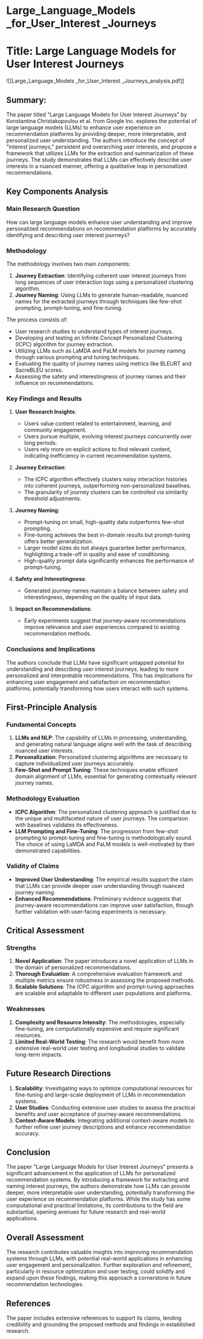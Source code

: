 # Large_Language_Models _for_User_Interest _Journeys

# Title: Large Language Models for User Interest Journeys
![[Large_Language_Models _for_User_Interest _Journeys_analysis.pdf]]

## Summary:
The paper titled "Large Language Models for User Interest Journeys" by Konstantina Christakopoulou et al. from Google Inc. explores the potential of large language models (LLMs) to enhance user experience on recommendation platforms by providing deeper, more interpretable, and personalized user understanding. The authors introduce the concept of "interest journeys," persistent and overarching user interests, and propose a framework that utilizes LLMs for the extraction and summarization of these journeys. The study demonstrates that LLMs can effectively describe user interests in a nuanced manner, offering a qualitative leap in personalized recommendations.

## Key Components Analysis

### Main Research Question

How can large language models enhance user understanding and improve personalized recommendations on recommendation platforms by accurately identifying and describing user interest journeys?

### Methodology

The methodology involves two main components:
1. **Journey Extraction**: Identifying coherent user interest journeys from long sequences of user interaction logs using a personalized clustering algorithm.
2. **Journey Naming**: Using LLMs to generate human-readable, nuanced names for the extracted journeys through techniques like few-shot prompting, prompt-tuning, and fine-tuning.

The process consists of:
- User research studies to understand types of interest journeys.
- Developing and testing an Infinite Concept Personalized Clustering (ICPC) algorithm for journey extraction.
- Utilizing LLMs such as LaMDA and PaLM models for journey naming through various prompting and tuning techniques.
- Evaluating the quality of journey names using metrics like BLEURT and SacreBLEU scores.
- Assessing the safety and interestingness of journey names and their influence on recommendations.

### Key Findings and Results

1. **User Research Insights**:
   - Users value content related to entertainment, learning, and community engagement.
   - Users pursue multiple, evolving interest journeys concurrently over long periods.
   - Users rely more on explicit actions to find relevant content, indicating inefficiency in current recommendation systems.

2. **Journey Extraction**:
   - The ICPC algorithm effectively clusters noisy interaction histories into coherent journeys, outperforming non-personalized baselines.
   - The granularity of journey clusters can be controlled via similarity threshold adjustments.

3. **Journey Naming**:
   - Prompt-tuning on small, high-quality data outperforms few-shot prompting.
   - Fine-tuning achieves the best in-domain results but prompt-tuning offers better generalization.
   - Larger model sizes do not always guarantee better performance, highlighting a trade-off in quality and ease of conditioning.
   - High-quality prompt data significantly enhances the performance of prompt-tuning.
   
4. **Safety and Interestingness**:
   - Generated journey names maintain a balance between safety and interestingness, depending on the quality of input data.

5. **Impact on Recommendations**:
   - Early experiments suggest that journey-aware recommendations improve relevance and user experiences compared to existing recommendation methods.

### Conclusions and Implications

The authors conclude that LLMs have significant untapped potential for understanding and describing user interest journeys, leading to more personalized and interpretable recommendations. This has implications for enhancing user engagement and satisfaction on recommendation platforms, potentially transforming how users interact with such systems.

## First-Principle Analysis

### Fundamental Concepts

1. **LLMs and NLP**: The capability of LLMs in processing, understanding, and generating natural language aligns well with the task of describing nuanced user interests.
2. **Personalization**: Personalized clustering algorithms are necessary to capture individualized user journeys accurately.
3. **Few-Shot and Prompt Tuning**: These techniques enable efficient domain alignment of LLMs, essential for generating contextually relevant journey names.

### Methodology Evaluation

- **ICPC Algorithm**: The personalized clustering approach is justified due to the unique and multifaceted nature of user journeys. The comparison with baselines validates its effectiveness.
- **LLM Prompting and Fine-Tuning**: The progression from few-shot prompting to prompt-tuning and fine-tuning is methodologically sound. The choice of using LaMDA and PaLM models is well-motivated by their demonstrated capabilities.

### Validity of Claims

- **Improved User Understanding**: The empirical results support the claim that LLMs can provide deeper user understanding through nuanced journey naming.
- **Enhanced Recommendations**: Preliminary evidence suggests that journey-aware recommendations can improve user satisfaction, though further validation with user-facing experiments is necessary.

## Critical Assessment

### Strengths

1. **Novel Application**: The paper introduces a novel application of LLMs in the domain of personalized recommendations.
2. **Thorough Evaluation**: A comprehensive evaluation framework and multiple metrics ensure robustness in assessing the proposed methods.
3. **Scalable Solutions**: The ICPC algorithm and prompt-tuning approaches are scalable and adaptable to different user populations and platforms.

### Weaknesses

1. **Complexity and Resource Intensity**: The methodologies, especially fine-tuning, are computationally expensive and require significant resources.
2. **Limited Real-World Testing**: The research would benefit from more extensive real-world user testing and longitudinal studies to validate long-term impacts.

## Future Research Directions

1. **Scalability**: Investigating ways to optimize computational resources for fine-tuning and large-scale deployment of LLMs in recommendation systems.
2. **User Studies**: Conducting extensive user studies to assess the practical benefits and user acceptance of journey-aware recommendations.
3. **Context-Aware Models**: Integrating additional context-aware models to further refine user journey descriptions and enhance recommendation accuracy.

## Conclusion

The paper "Large Language Models for User Interest Journeys" presents a significant advancement in the application of LLMs for personalized recommendation systems. By introducing a framework for extracting and naming interest journeys, the authors demonstrate how LLMs can provide deeper, more interpretable user understanding, potentially transforming the user experience on recommendation platforms. While the study has some computational and practical limitations, its contributions to the field are substantial, opening avenues for future research and real-world applications.

## Overall Assessment

The research contributes valuable insights into improving recommendation systems through LLMs, with potential real-world applications in enhancing user engagement and personalization. Further exploration and refinement, particularly in resource optimization and user testing, could solidify and expand upon these findings, making this approach a cornerstone in future recommendation technologies.

## References

The paper includes extensive references to support its claims, lending credibility and grounding the proposed methods and findings in established research.